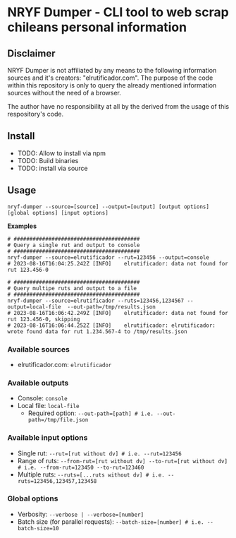 # NRYF Dumper - CLI tool to web scrap chileans personal information

## Disclaimer
NRYF Dumper is not affiliated by any means to the following information sources and it's creators: "elrutificador.com". The purpose of the code within this repository is only to query the already mentioned information sources without the need of a browser.

The author have no responsibility at all by the derived from the usage of this respository's code.

## Install
- TODO: Allow to install via npm
- TODO: Build binaries
- TODO: install via source

## Usage
```
nryf-dumper --source=[source] --output=[output] [output options] [global options] [input options]
```

**Examples**
```shell
# ########################################
# Query a single rut and output to console
# ########################################
nryf-dumper --source=elrutificador --rut=123456 --output=console
# 2023-08-16T16:04:25.242Z [INFO]    elrutificador: data not found for rut 123.456-0

# ########################################
# Query multipe ruts and output to a file
# ########################################
nryf-dumper --source=elrutificador --ruts=123456,1234567 --output=local-file  --out-path=/tmp/results.json
# 2023-08-16T16:06:42.249Z [INFO]    elrutificador: data not found for rut 123.456-0, skipping
# 2023-08-16T16:06:44.252Z [INFO]    elrutificador: elrutificador: wrote found data for rut 1.234.567-4 to /tmp/results.json
```

### Available sources
- elrutificador.com: `elrutificador`

### Available outputs
- Console: `console`
- Local file: `local-file`
    - Required option: `--out-path=[path] # i.e. --out-path=/tmp/file.json`


### Available input options
- Single rut: `--rut=[rut without dv] # i.e. --rut=123456`
- Range of ruts: `--from-rut=[rut without dv] --to-rut=[rut without dv] # i.e. --from-rut=123450 --to-rut=123460`
- Multiple ruts: `--ruts=[...ruts without dv] # i.e. --ruts=123456,123457,123458`

### Global options
- Verbosity: `--verbose | --verbose=[number]`
- Batch size (for parallel requests): `--batch-size=[number] # i.e. --batch-size=10`
